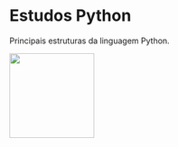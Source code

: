 # Estudos Python

Principais estruturas da linguagem Python.

<img src="https://cdn3.iconfinder.com/data/icons/logos-and-brands-adobe/512/267_Python-512.png" width="150px" />
